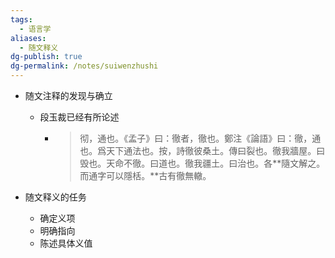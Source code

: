 ```yaml
---
tags:
  - 语言学
aliases:
  - 随文释义
dg-publish: true
dg-permalink: /notes/suiwenzhushi
---
```


- 随文注释的发现与确立
	- 段玉裁已经有所论述
		- >彻，通也。《孟子》曰：徹者，徹也。鄭注《論語》曰：徹，通也。爲天下通法也。按，詩徹彼桑土。傳曰裂也。徹我牆屋。曰毁也。天命不徹。曰道也。徹我疆土。曰治也。各**隨文解之。而通字可以隱栝。**古有徹無轍。​

- 随文释义的任务
	- 确定义项
	- 明确指向
	- 陈述具体义值